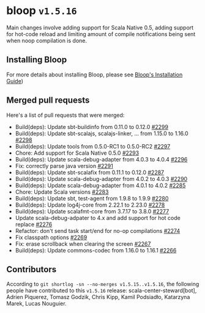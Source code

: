# bloop `v1.5.16`

Main changes involve adding support for Scala Native 0.5, adding support for
hot-code reload and limiting amount of compile notifications being sent when
noop compilation is done.

## Installing Bloop

For more details about installing Bloop, please see
[Bloop's Installation Guide](https://scalacenter.github.io/bloop/setup))

## Merged pull requests

Here's a list of pull requests that were merged:

- Build(deps): Update sbt-buildinfo from 0.11.0 to 0.12.0 [#2299]
- Build(deps): Update sbt-scalajs, scalajs-linker, ... from 1.15.0 to 1.16.0
  [#2298]
- Build(deps): Update tools from 0.5.0-RC1 to 0.5.0-RC2 [#2297]
- Chore: Add support for Scala Native 0.5.0 [#2293]
- Build(deps): Update scala-debug-adapter from 4.0.3 to 4.0.4 [#2296]
- Fix: correctly parse java version [#2291]
- Build(deps): Update sbt-scalafix from 0.11.1 to 0.12.0 [#2287]
- Build(deps): Update scala-debug-adapter from 4.0.2 to 4.0.3 [#2290]
- Build(deps): Update scala-debug-adapter from 4.0.1 to 4.0.2 [#2285]
- Chore: Update Scala versions [#2283]
- Build(deps): Update sbt, test-agent from 1.9.8 to 1.9.9 [#2280]
- Build(deps): Update log4j-core from 2.22.1 to 2.23.0 [#2278]
- Build(deps): Update scalafmt-core from 3.7.17 to 3.8.0 [#2277]
- Update scala-debug-adpater to 4.x and add support for hot code replace [#2276]
- Refactor: don't send task start/end for no-op compilations [#2274]
- Fix classpath options [#2269]
- Fix: erase scrollback when clearing the screen [#2267]
- Build(deps): Update commons-codec from 1.16.0 to 1.16.1 [#2266]

[#2299]: https://github.com/scalacenter/bloop/pull/2299
[#2298]: https://github.com/scalacenter/bloop/pull/2298
[#2297]: https://github.com/scalacenter/bloop/pull/2297
[#2293]: https://github.com/scalacenter/bloop/pull/2293
[#2296]: https://github.com/scalacenter/bloop/pull/2296
[#2291]: https://github.com/scalacenter/bloop/pull/2291
[#2287]: https://github.com/scalacenter/bloop/pull/2287
[#2290]: https://github.com/scalacenter/bloop/pull/2290
[#2285]: https://github.com/scalacenter/bloop/pull/2285
[#2283]: https://github.com/scalacenter/bloop/pull/2283
[#2280]: https://github.com/scalacenter/bloop/pull/2280
[#2278]: https://github.com/scalacenter/bloop/pull/2278
[#2277]: https://github.com/scalacenter/bloop/pull/2277
[#2276]: https://github.com/scalacenter/bloop/pull/2276
[#2274]: https://github.com/scalacenter/bloop/pull/2274
[#2269]: https://github.com/scalacenter/bloop/pull/2269
[#2267]: https://github.com/scalacenter/bloop/pull/2267
[#2266]: https://github.com/scalacenter/bloop/pull/2266

## Contributors

According to `git shortlog -sn --no-merges v1.5.15..v1.5.16`, the following
people have contributed to this `v1.5.16` release: scala-center-steward[bot],
Adrien Piquerez, Tomasz Godzik, Chris Kipp, Kamil Podsiadło, Katarzyna Marek,
Lucas Nouguier.
